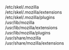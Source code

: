 /etc/skel/.mozilla  
/etc/skel/.mozilla/extensions  
/etc/skel/.mozilla/plugins  
/usr/lib/mozilla  
/usr/lib/mozilla/extensions  
/usr/lib/mozilla/plugins  
/usr/share/mozilla  
/usr/share/mozilla/extensions  

